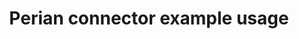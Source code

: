---
title: Perian connector example usage
weight: 1
variants: +flyte -serverless -byoc -selfmanaged
layout: py_example
example_file: /external/unionai-examples/v1/flyte-integrations/flyte-connectors/perian_connector/perian_connector/example.py
---